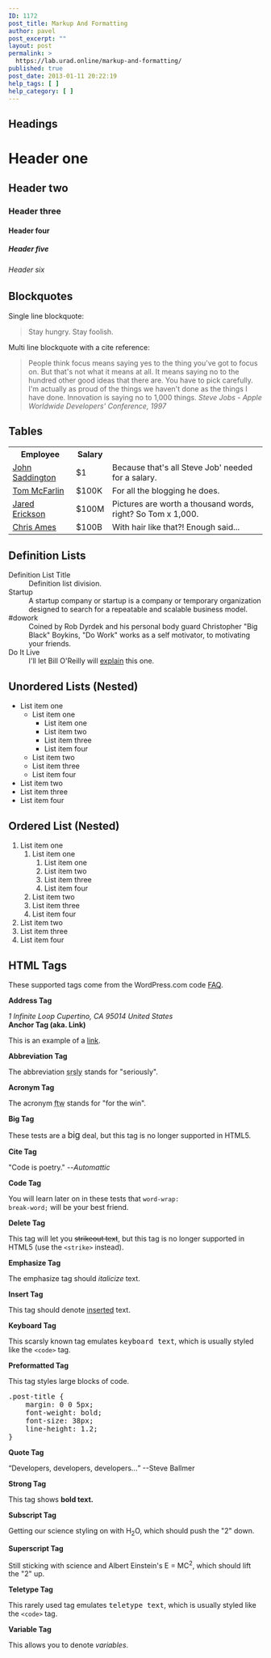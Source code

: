 ```yaml
---
ID: 1172
post_title: Markup And Formatting
author: pavel
post_excerpt: ""
layout: post
permalink: >
  https://lab.urad.online/markup-and-formatting/
published: true
post_date: 2013-01-11 20:22:19
help_tags: [ ]
help_category: [ ]
---
```

<h2>Headings</h2>
<h1>Header one</h1>
<h2>Header two</h2>
<h3>Header three</h3>
<h4>Header four</h4>
<h5>Header five</h5>
<h6>Header six</h6>
<h2>Blockquotes</h2>
Single line blockquote:
<blockquote>Stay hungry. Stay foolish.</blockquote>
Multi line blockquote with a cite reference:
<blockquote>People think focus means saying yes to the thing you've got to focus on. But that's not what it means at all. It means saying no to the hundred other good ideas that there are. You have to pick carefully. I'm actually as proud of the things we haven't done as the things I have done. Innovation is saying no to 1,000 things. <cite>Steve Jobs - Apple Worldwide Developers' Conference, 1997</cite></blockquote>
<h2>Tables</h2>
<table>
<tbody>
<tr>
<th>Employee</th>
<th class="views">Salary</th>
<th></th>
</tr>
<tr class="odd">
<td><a href="http://john.do/">John Saddington</a></td>
<td>$1</td>
<td>Because that's all Steve Job' needed for a salary.</td>
</tr>
<tr class="even">
<td><a href="http://tommcfarlin.com/">Tom McFarlin</a></td>
<td>$100K</td>
<td>For all the blogging he does.</td>
</tr>
<tr class="odd">
<td><a href="http://jarederickson.com/">Jared Erickson</a></td>
<td>$100M</td>
<td>Pictures are worth a thousand words, right? So Tom x 1,000.</td>
</tr>
<tr class="even">
<td><a href="http://chrisam.es/">Chris Ames</a></td>
<td>$100B</td>
<td>With hair like that?! Enough said...</td>
</tr>
</tbody>
</table>
<h2>Definition Lists</h2>
<dl><dt>Definition List Title</dt><dd>Definition list division.</dd><dt>Startup</dt><dd>A startup company or startup is a company or temporary organization designed to search for a repeatable and scalable business model.</dd><dt>#dowork</dt><dd>Coined by Rob Dyrdek and his personal body guard Christopher "Big Black" Boykins, "Do Work" works as a self motivator, to motivating your friends.</dd><dt>Do It Live</dt><dd>I'll let Bill O'Reilly will <a title="We'll Do It Live" href="https://www.youtube.com/watch?v=O_HyZ5aW76c">explain</a> this one.</dd></dl>
<h2>Unordered Lists (Nested)</h2>
<ul>
	<li>List item one
<ul>
	<li>List item one
<ul>
	<li>List item one</li>
	<li>List item two</li>
	<li>List item three</li>
	<li>List item four</li>
</ul>
</li>
	<li>List item two</li>
	<li>List item three</li>
	<li>List item four</li>
</ul>
</li>
	<li>List item two</li>
	<li>List item three</li>
	<li>List item four</li>
</ul>
<h2>Ordered List (Nested)</h2>
<ol>
	<li>List item one
<ol>
	<li>List item one
<ol>
	<li>List item one</li>
	<li>List item two</li>
	<li>List item three</li>
	<li>List item four</li>
</ol>
</li>
	<li>List item two</li>
	<li>List item three</li>
	<li>List item four</li>
</ol>
</li>
	<li>List item two</li>
	<li>List item three</li>
	<li>List item four</li>
</ol>
<h2>HTML Tags</h2>
These supported tags come from the WordPress.com code <a title="Code" href="http://en.support.wordpress.com/code/">FAQ</a>.

<strong>Address Tag</strong>

<address>1 Infinite Loop
Cupertino, CA 95014
United States</address><strong>Anchor Tag (aka. Link)</strong>

This is an example of a <a title="Apple" href="http://apple.com">link</a>.

<strong>Abbreviation Tag</strong>

The abbreviation <abbr title="Seriously">srsly</abbr> stands for "seriously".

<strong>Acronym Tag</strong>

The acronym <acronym title="For The Win">ftw</acronym> stands for "for the win".

<strong>Big Tag</strong>

These tests are a <big>big</big> deal, but this tag is no longer supported in HTML5.

<strong>Cite Tag</strong>

"Code is poetry." --<cite>Automattic</cite>

<strong>Code Tag</strong>

You will learn later on in these tests that <code>word-wrap: break-word;</code> will be your best friend.

<strong>Delete Tag</strong>

This tag will let you <del>strikeout text</del>, but this tag is no longer supported in HTML5 (use the <code>&lt;strike&gt;</code> instead).

<strong>Emphasize Tag</strong>

The emphasize tag should <em>italicize</em> text.

<strong>Insert Tag</strong>

This tag should denote <ins>inserted</ins> text.

<strong>Keyboard Tag</strong>

This scarsly known tag emulates <kbd>keyboard text</kbd>, which is usually styled like the <code>&lt;code&gt;</code> tag.

<strong>Preformatted Tag</strong>

This tag styles large blocks of code.
<pre>.post-title {
	margin: 0 0 5px;
	font-weight: bold;
	font-size: 38px;
	line-height: 1.2;
}</pre>
<strong>Quote Tag</strong>

<q>Developers, developers, developers...</q> --Steve Ballmer

<strong>Strong Tag</strong>

This tag shows <strong>bold</strong><strong> text.</strong>

<strong>Subscript Tag</strong>

Getting our science styling on with H<sub>2</sub>O, which should push the "2" down.

<strong>Superscript Tag</strong>

Still sticking with science and Albert Einstein's E = MC<sup>2</sup>, which should lift the "2" up.

<strong>Teletype Tag</strong>

This rarely used tag emulates <tt>teletype text</tt>, which is usually styled like the <code>&lt;code&gt;</code> tag.

<strong>Variable Tag</strong>

This allows you to denote <var>variables</var>.